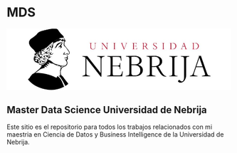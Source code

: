 # MDS
![](https://github.com/ameilij/MDS/blob/master/Images/nebrija.jpg)

## Master Data Science Universidad de Nebrija
Este sitio es el repositorio para todos los trabajos relacionados con mi maestria en Ciencia de Datos y Business Intelligence de la Universidad de Nebrija. 
